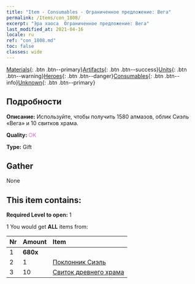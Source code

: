 ```yaml
---
title: "Item - Consumables - Ограниченное предложение: Вега"
permalink: /Items/con_1808/
excerpt: "Эра хаоса  Ограниченное предложение: Вега"
last_modified_at: 2021-04-16
locale: ru
ref: "con_1808.md"
toc: false
classes: wide
---
```

 [Materials](/ru/Items/){: .btn .btn--primary}[Artifacts](/ru/Items/Artifacts/){: .btn .btn--success}[Units](/ru/Items/Units/){: .btn .btn--warning}[Heroes](/ru/Items/Heroes/){: .btn .btn--danger}[Consumables](/ru/Items/Consumables/){: .btn .btn--info}[Unknown](/ru/Items/Unknown/){: .btn .btn--primary}

## Подробности
 **Описание:** Используйте, чтобы получить 1580 алмазов, облик Сиэль «Вега» и 10 свитков храма.

 **Quality:** <span style="color: #DA70D6">OK</span>

 **Type:** Gift

## Gather

  None

## This item contains:

 **Required Level to open:** 1

 1 You would get **ALL** items  from:

  | Nr | Amount |     Item    |
  |:---|:-------|:------------|
  | 1 |  **680x** | <i class="fas fa-gem"/> |  | 
  | 2 | 1 | [Поклонник Сиэль](/ru/Items/con_1061/) |  | 
  | 3 | 10 | [Свиток древнего храма](/ru/Items/con_697/) |  | 
